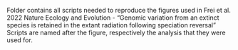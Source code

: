 Folder contains all scripts needed to reproduce the figures used in Frei et al. 2022 Nature Ecology and Evolution - “Genomic variation from an extinct species is retained in the extant radiation following speciation reversal”
Scripts are named after the figure, respectively the analysis that they were used for.

